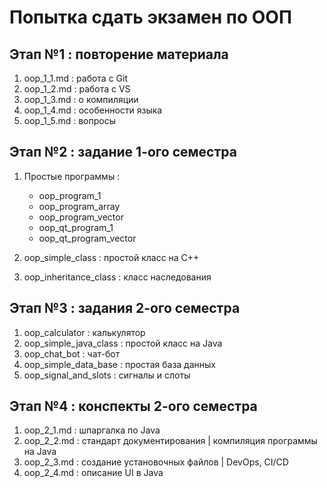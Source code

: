 # Попытка сдать экзамен по ООП

## Этап №1 : повторение материала
1. oop_1_1.md :               работа с Git
2. oop_1_2.md :               работа с VS
3. oop_1_3.md :               о компиляции
4. oop_1_4.md :               особенности языка
5. oop_1_5.md :               вопросы

## Этап №2 : задание 1-ого семестра
1. Простые программы :
    - oop_program_1
    - oop_program_array
    - oop_program_vector
    - oop_qt_program_1
    - oop_qt_program_vector
  
2. oop_simple_class :         простой класс на C++
3. oop_inheritance_class :    класс наследования

## Этап №3 :                  задания 2-ого семестра
1. oop_calculator :            калькулятор
2. oop_simple_java_class :     простой класс на Java
3. oop_chat_bot :              чат-бот
4. oop_simple_data_base :      простая база данных
5. oop_signal_and_slots :      сигналы и слоты

## Этап №4 :                  конспекты 2-ого семестра
1. oop_2_1.md :               шпаргалка по Java
2. oop_2_2.md :               стандарт документирования | компиляция программы на Java
3. oop_2_3.md :               создание установочных файлов | DevOps, CI/CD
4. oop_2_4.md :               описание UI в Java
